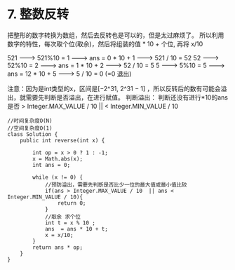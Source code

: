 # 7. 整数反转

把整形的数字转换为数组，然后去反转也是可以的，但是太过麻烦了。
所以利用数字的特性，每次取个位(取余)，然后将组装的值 * 10 + 个位, 再将 x/10 

521 ---> 521%10 = 1  ---> ans = 0 * 10 + 1  ---> 521 / 10 = 52
52  ---> 52%10 = 2 ---> ans = 1 * 10 + 2  ---> 52 / 10 = 5
5  ---> 5%10 = 5 ---> ans = 12 * 10 + 5  ---> 5 / 10 = 0 (=0 退出)

注意：因为是int类型的x，区间是[−2^31,  2^31 − 1] ，所以反转后的数有可能会溢出，就需要先判断是否溢出，在进行赋值。
判断溢出： 判断还没有进行*10的ans 是否 > Integer.MAX_VALUE / 10  ||  < Integer.MIN_VALUE / 10

```
//时间复杂度O(N)
//空间复杂度O(1)
class Solution {
    public int reverse(int x) {

        int op = x > 0 ? 1 : -1;
        x = Math.abs(x);
        int ans = 0;

        while (x != 0) {
            //预防溢出，需要先判断是否比少一位的最大值或最小值比较
            if(ans > Integer.MAX_VALUE / 10  || ans < Integer.MIN_VALUE / 10){
                return 0;
            }
            //取余 求个位
            int t = x % 10 ;
            ans  = ans * 10 + t;
            x = x/10;
        }
        return ans * op;
    }
}
```
